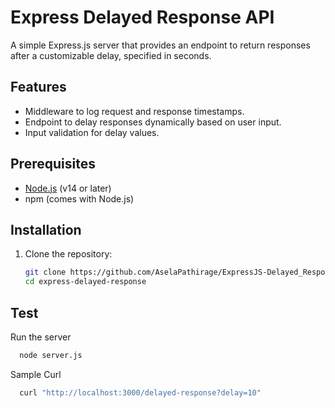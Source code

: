 # Express Delayed Response API

A simple Express.js server that provides an endpoint to return responses after a customizable delay, specified in seconds.

## Features

- Middleware to log request and response timestamps.
- Endpoint to delay responses dynamically based on user input.
- Input validation for delay values.

## Prerequisites

- [Node.js](https://nodejs.org) (v14 or later)
- npm (comes with Node.js)

## Installation

1. Clone the repository:
   ```bash
   git clone https://github.com/AselaPathirage/ExpressJS-Delayed_Response.git
   cd express-delayed-response

## Test

Run the server
```bash
  node server.js
```
Sample Curl
```bash
  curl "http://localhost:3000/delayed-response?delay=10"
```


